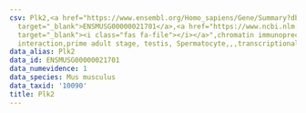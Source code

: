 ```yaml
---
csv: Plk2,<a href="https://www.ensembl.org/Homo_sapiens/Gene/Summary?db=core;g=ENSMUSG00000021701"
  target="_blank">ENSMUSG00000021701</a>,<a href="https://www.ncbi.nlm.nih.gov/pubmed/25450459"
  target="_blank"><i class="fas fa-file"></i></a>",chromatin immunoprecipitation assay,direct
  interaction,prime adult stage, testis, Spermatocyte,,,transcriptional regulation,
data_alias: Plk2
data_id: ENSMUSG00000021701
data_numevidence: 1
data_species: Mus musculus
data_taxid: '10090'
title: Plk2
---
```

